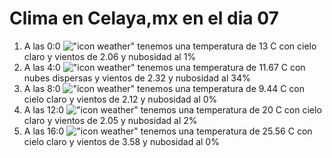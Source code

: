 # Clima en Celaya,mx en el dia 07

1. A las 0:0 !["icon weather"](http://openweathermap.org/img/w/01n.png) tenemos una temperatura de 13 C con cielo claro y  vientos de 2.06 y nubosidad al 1%
1. A las 4:0 !["icon weather"](http://openweathermap.org/img/w/03n.png) tenemos una temperatura de 11.67 C con nubes dispersas y  vientos de 2.32 y nubosidad al 34%
1. A las 8:0 !["icon weather"](http://openweathermap.org/img/w/01d.png) tenemos una temperatura de 9.44 C con cielo claro y  vientos de 2.12 y nubosidad al 0%
1. A las 12:0 !["icon weather"](http://openweathermap.org/img/w/01d.png) tenemos una temperatura de 20 C con cielo claro y  vientos de 2.05 y nubosidad al 2%
1. A las 16:0 !["icon weather"](http://openweathermap.org/img/w/01d.png) tenemos una temperatura de 25.56 C con cielo claro y  vientos de 3.58 y nubosidad al 0%
